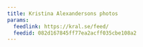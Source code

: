 ```yaml
---
title: Kristina Alexandersons photos
params:
  feedlink: https://kral.se/feed/
  feedid: 082d167845ff77ea2acff035cbe108a2
---
```

